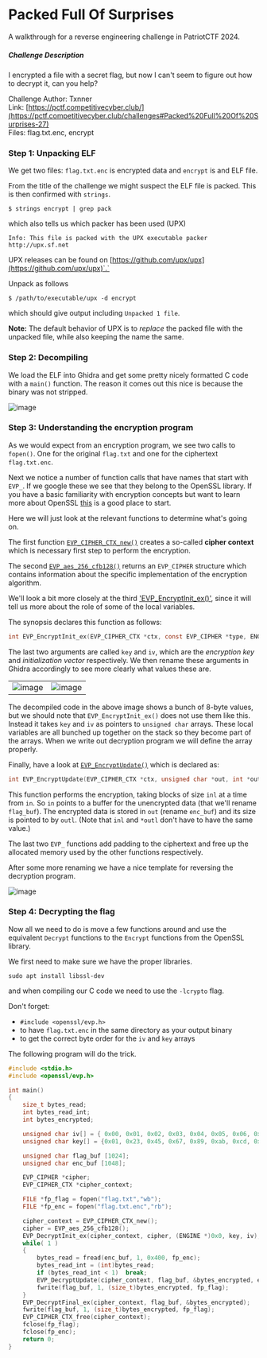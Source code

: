 # Packed Full Of Surprises

A walkthrough for a reverse engineering challenge in PatriotCTF 2024.

##### Challenge Description

I encrypted a file with a secret flag, but now I can't seem to figure out how to decrypt it, can you help?

Challenge Author: Txnner   
Link: [https://pctf.competitivecyber.club/](https://pctf.competitivecyber.club/challenges#Packed%20Full%20Of%20Surprises-27)   
Files: flag.txt.enc, encrypt 

### Step 1: Unpacking ELF

We get two files: `flag.txt.enc` is encrypted data and `encrypt` is and ELF file.

From the title of the challenge we might suspect the ELF file is packed. This is then confirmed with `strings`.
```
$ strings encrypt | grep pack
```
which also tells us which packer has been used (UPX)
```
Info: This file is packed with the UPX executable packer http://upx.sf.net 
```
UPX releases can be found on [https://github.com/upx/upx](https://github.com/upx/upx)`.`

Unpack as follows
```
$ /path/to/executable/upx -d encrypt
```
which should give output including `Unpacked 1 file`.

**Note:** The default behavior of UPX is to *replace* the packed file with the unpacked file, while also keeping the name the same.

### Step 2: Decompiling

We load the ELF into Ghidra and get some pretty nicely formatted C code with a `main()` function. The reason it comes out this nice is because the binary was not stripped.

![image](img1.png)

### Step 3: Understanding the encryption program

As we would expect from an encryption program, we see two calls to `fopen()`. One for the original `flag.txt` and one for the ciphertext `flag.txt.enc`.

Next we notice a number of function calls that have names that start with `EVP_`. If we google these we see that they belong to the OpenSSL library. If you have a basic familiarity with encryption concepts but want to learn more about OpenSSL [this](https://docs.openssl.org/master/man7/ossl-guide-libcrypto-introduction/) is a good place to start.

Here we will just look at the relevant functions to determine what's going on.

The first function [`EVP_CIPHER_CTX_new()`](https://docs.openssl.org/master/man3/EVP_EncryptInit/#description) creates a so-called **cipher context** which is necessary first step to perform the encryption.

The second [`EVP_aes_256_cfb128()`](https://docs.openssl.org/master/man3/EVP_aes_128_gcm/#return-values) returns an `EVP_CIPHER` structure which contains information about the specific implementation of the encryption algorithm. 

We'll look a bit more closely at the third ['EVP_EncryptInit_ex()'](https://docs.openssl.org/master/man3/EVP_EncryptInit/#description), since it will tell us more about the role of some of the local variables. 

The synopsis declares this function as follows:
```C
int EVP_EncryptInit_ex(EVP_CIPHER_CTX *ctx, const EVP_CIPHER *type, ENGINE *impl, const unsigned char *key, const unsigned char *iv);
```
The last two arguments are called `key` and `iv`, which are the *encryption key* and *initialization vector* respectively. We then rename these arguments in Ghidra accordingly to see more clearly what values these are.

|                  |                  |
|------------------|------------------|
|![image](img2.png)|![image](img3.png)|

The decompiled code in the above image shows a bunch of 8-byte values, but we should note that `EVP_EncryptInit_ex()` does not use them like this. Instead it takes `key` and `iv` as pointers to `unsigned char` arrays. These local variables are all bunched up together on the stack so they become part of the arrays. When we write out decryption program we will define the array properly.

Finally, have a look at [`EVP_EncryptUpdate()`](https://docs.openssl.org/1.1.1/man3/EVP_EncryptInit/#description) which is declared as:
```C
int EVP_EncryptUpdate(EVP_CIPHER_CTX *ctx, unsigned char *out, int *outl, const unsigned char *in, int inl);
```
This function performs the encryption, taking blocks of size `inl` at a time from `in`. So `in` points to a buffer for the unencrypted data (that we'll rename `flag_buf`). The encrypted data is stored in `out` (rename `enc_buf`) and its size is pointed to by `outl`. (Note that `inl` and `*outl` don't have to have the same value.)

The last two `EVP_` functions add padding to the ciphertext and free up the allocated memory used by the other functions respectively.

After some more renaming we have a nice template for reversing the decryption program.

![image](img4.png)

### Step 4: Decrypting the flag

Now all we need to do is move a few functions around and use the equivalent `Decrypt` functions to the `Encrypt` functions from the OpenSSL library.

We first need to make sure we have the proper libraries.
```
sudo apt install libssl-dev
```
and when compiling our C code we need to use the `-lcrypto` flag. 

Don't forget:
- `#include <openssl/evp.h>` 
- to have `flag.txt.enc` in the same directory as your output binary
- to get the correct byte order for the `iv` and `key` arrays

The following program will do the trick.
```C
#include <stdio.h>
#include <openssl/evp.h>

int main()
{
    size_t bytes_read;
    int bytes_read_int;
    int bytes_encrypted;

    unsigned char iv[] = { 0x00, 0x01, 0x02, 0x03, 0x04, 0x05, 0x06, 0x07, 0x08, 0x09, 0x0a, 0x0b, 0x0c, 0x0d, 0x0e, 0x0f};
    unsigned char key[] = {0x01, 0x23, 0x45, 0x67, 0x89, 0xab, 0xcd, 0xef, 0x10, 0x32, 0x54, 0x76, 0x98, 0xba, 0xdc, 0xfe, 0xf0, 0xe1, 0xd2, 0xc3, 0xb4, 0xa5, 0x96, 0x87, 0x78, 0x69, 0x5a, 0x4b, 0x3c, 0x2d, 0x1e, 0x0f};

    unsigned char flag_buf [1024];
    unsigned char enc_buf [1048];

    EVP_CIPHER *cipher;
    EVP_CIPHER_CTX *cipher_context;

    FILE *fp_flag = fopen("flag.txt","wb");
    FILE *fp_enc = fopen("flag.txt.enc","rb");

    cipher_context = EVP_CIPHER_CTX_new();
    cipher = EVP_aes_256_cfb128();
    EVP_DecryptInit_ex(cipher_context, cipher, (ENGINE *)0x0, key, iv);
    while( 1 ) 
    {
        bytes_read = fread(enc_buf, 1, 0x400, fp_enc);
        bytes_read_int = (int)bytes_read;
        if (bytes_read_int < 1)  break;
        EVP_DecryptUpdate(cipher_context, flag_buf, &bytes_encrypted, enc_buf, bytes_read_int);
        fwrite(flag_buf, 1, (size_t)bytes_encrypted, fp_flag);
    }
    EVP_DecryptFinal_ex(cipher_context, flag_buf, &bytes_encrypted);
    fwrite(flag_buf, 1, (size_t)bytes_encrypted, fp_flag);
    EVP_CIPHER_CTX_free(cipher_context);
    fclose(fp_flag);
    fclose(fp_enc);
    return 0;
}
```


